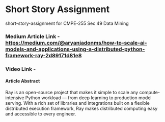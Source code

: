 # Short Story Assignment
short-story-assignment for CMPE-255 Sec 49 Data Mining


### Medium Article Link - https://medium.com/@aryanjadonms/how-to-scale-ai-models-and-applications-using-a-distributed-python-framework-ray-2d89171d81e8
### Video Link - 

#### Article Abstract 
Ray is an open-source project that makes it simple to scale any compute-intensive Python workload — from deep learning to production model serving. With a rich set of libraries and integrations built on a flexible distributed execution framework, Ray makes distributed computing easy and accessible to every engineer.
